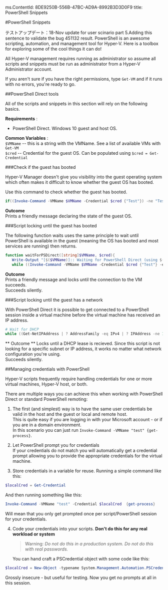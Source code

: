 ms.ContentId: 8DE9250B-556B-47BC-AD9A-8992B3D3D0F9
title: PowerShell Snippets

#PowerShell Snippets

テストアップデート：18-Nov update for user scinario part 5.Adding this sentence to validate the bug 451132 result. PowerShell is an awesome scripting, automation, and management tool for Hyper-V.  Here is a toolbox for exploring some of the cool things it can do!

All Hyper-V management requires running as administrator so assume all scripts and snippets must be run as administrator from a Hyper-V Administrator account.

If you aren't sure if you have the right permissions, type `Get-VM` and if it runs with no errors, you're ready to go.


##PowerShell Direct tools

All of the scripts and snippets in this section will rely on the following basics.

**Requirements** :
*  PowerShell Direct. Windows 10 guest and host OS.

**Common Variables** :  
`$VMName` -- this is a string with the VMName. See a list of available VMs with `Get-VM`  
`$cred` -- Credential for the guest OS. Can be populated using `$cred = Get-Credential`

###Check if the guest has booted

Hyper-V Manager doesn't give you visibility into the guest operating system which often makes it difficult to know whether the guest OS has booted.

Use this command to check whether the guest has booted.

``` PowerShell
if((Invoke-Command -VMName $VMName -Credential $cred {"Test"}) -ne "Test"){Write-Host "Not Booted"} else {Write-Host "Booted"}
```

**Outcome**  
Prints a friendly message declaring the state of the guest OS.


###Script locking until the guest has booted

The following function waits uses the same principle to wait until PowerShell is available in the guest (meaning the OS has booted and most services are running) then returns.

``` PowerShell
function waitForPSDirect([string]$VMName, $cred){
   Write-Output "[$($VMName)]:: Waiting for PowerShell Direct (using $($cred.username))"
   while ((Invoke-Command -VMName $VMName -Credential $cred {"Test"} -ea SilentlyContinue) -ne "Test") {Sleep -Seconds 1}}
```

**Outcome**  
Prints a friendly message and locks until the connection to the VM succeeds.  
Succeeds silently.

###Script locking until the guest has a network

With PowerShell Direct it is possible to get connected to a PowerShell session inside a virtual machine before the virtual machine has received an IP address.

``` PowerShell
# Wait for DHCP
while ((Get-NetIPAddress | ? AddressFamily -eq IPv4 | ? IPAddress -ne 127.0.0.1).SuffixOrigin -ne "Dhcp") {sleep -Milliseconds 10}
```

** Outcome **
Locks until a DHCP lease is recieved. Since this script is not looking for a specific subnet or IP address, it works no matter what network configuration you're using.  
Succeeds silently.

##Managing credentials with PowerShell

Hyper-V scripts frequently require handling credentials for one or more virtual machines, Hyper-V host, or both.

There are multiple ways you can achieve this when working with PowerShell Direct or standard PowerShell remoting:

1. The first (and simplest) way is to have the same user credentials be valid in the host and the guest or local and remote host.  
   This is quite easy if you are logging in with your Microsoft account - or if you are in a domain environment.  
   In this scenario you can just run `Invoke-Command -VMName "test" {get-process}`.
   
2. Let PowerShell prompt you for credentials  
   If your credentials do not match you will automatically get a credential prompt allowing you to provide the appropriate credentials for the virtual machine.
   
3. Store credentials in a variable for reuse.
   Running a simple command like this:
  ``` PowerShell
  $localCred = Get-Credential
  ```
  And then running something like this:
  ``` PowerShell
  Invoke-Command -VMName "test" -Credential $localCred  {get-process} 
  ```
  Will mean that you only get prompted once per script/PowerShell session for your credentials.

4. Code your credentials into your scripts. **Don't do this for any real workload or system**
   > Warning:  _Do not do this in a production system. Do not do this with real passwords._
   
   You can hand craft a PSCredential object with some code like this:
  ``` PowerShell
  $localCred = New-Object -typename System.Management.Automation.PSCredential -argumentlist "Administrator", (ConvertTo-SecureString "P@ssw0rd" -AsPlainText -Force) 
  ```
  Grossly insecure - but useful for testing. Now you get no prompts at all in this session.





